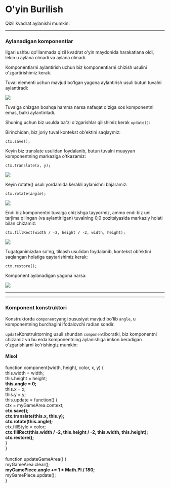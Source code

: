 # O'yin Burilish

Qizil kvadrat aylanishi mumkin:

***

### Aylanadigan komponentlar

Ilgari ushbu qo'llanmada qizil kvadrat o'yin maydonida harakatlana oldi, lekin u aylana olmadi va aylana olmadi.

Komponentlarni aylantirish uchun biz komponentlarni chizish usulini o'zgartirishimiz kerak.

Tuval elementi uchun mavjud bo'lgan yagona aylantirish usuli butun tuvalni aylantiradi:

![](https://www.w3schools.com/graphics/rotate1.png)

Tuvalga chizgan boshqa hamma narsa nafaqat o'ziga xos komponentni emas, balki aylantiriladi.

Shuning uchun biz usulda ba'zi o'zgarishlar qilishimiz kerak `update()`:

Birinchidan, biz joriy tuval kontekst ob'ektini saqlaymiz:

`ctx.save();`

Keyin biz translate usulidan foydalanib, butun tuvalni muayyan komponentning markaziga o'tkazamiz:

`ctx.translate(x, y);`

![](https://www.w3schools.com/graphics/game\_movement1.png)

Keyin rotate() usuli yordamida kerakli aylanishni bajaramiz:

`ctx.rotate(`_`angle`_`);`

![](https://www.w3schools.com/graphics/game\_movement2.png)

Endi biz komponentni tuvalga chizishga tayyormiz, ammo endi biz uni tarjima qilingan (va aylantirilgan) tuvalning 0,0 pozitsiyasida markaziy holati bilan chizamiz:

`ctx.fillRect(width / -2, height / -2, width, height);`

![](https://www.w3schools.com/graphics/game\_movement3.png)

Tugatganimizdan so'ng, tiklash usulidan foydalanib, kontekst ob'ektini saqlangan holatiga qaytarishimiz kerak:

`ctx.restore();`

Komponent aylanadigan yagona narsa:

![](https://www.w3schools.com/graphics/game\_movement4.png)

***

***

### Komponent konstruktori

Konstruktorda `component`yangi xususiyat mavjud bo'lib `angle`, u komponentning burchagini ifodalovchi radian sondir.

`update`Konstruktorning usuli shundan `component`iboratki, biz komponentni chizamiz va bu erda komponentning aylanishiga imkon beradigan o'zgarishlarni ko'rishingiz mumkin:

#### Misol

function component(width, height, color, x, y) {\
&#x20; this.width = width;\
&#x20; this.height = height;\
&#x20; **this.angle = 0;**\
&#x20; this.x = x;\
&#x20; this.y = y;\
&#x20; this.update = function() {\
&#x20;   ctx = myGameArea.context;\
&#x20;   **ctx.save();**\
&#x20;   **ctx.translate(this.x, this.y);**\
&#x20;   **ctx.rotate(this.angle);**\
&#x20;   ctx.fillStyle = color;\
&#x20;   **ctx.fillRect(this.width / -2, this.height / -2, this.width, this.height);**\
&#x20;   **ctx.restore();**\
&#x20; }\
}\
\
function updateGameArea() {\
&#x20; myGameArea.clear();\
&#x20; **myGamePiece.angle += 1 \* Math.PI / 180;**\
&#x20; myGamePiece.update();\
}
